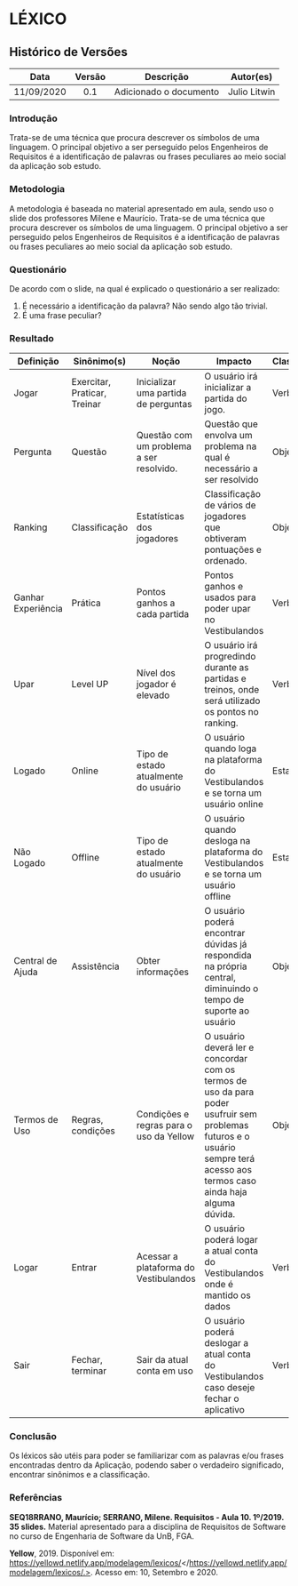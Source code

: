 # LÉXICO

## Histórico de Versões

|   Data   | Versão |           Descrição           |             Autor(es)              |
|:--------:|:------:|:-----------------------------:|:----------------------------------:|
| 11/09/2020 | 0.1 | Adicionado o documento | Julio Litwin |


### Introdução
Trata-se de uma técnica que procura descrever os símbolos de uma linguagem. O principal objetivo a ser perseguido pelos Engenheiros de Requisitos é a identificação de palavras ou frases peculiares ao meio social da aplicação sob estudo.

### Metodologia

A metodologia é baseada no material apresentado em aula, sendo uso o slide dos professores Milene e Maurício. Trata-se de uma técnica que procura descrever os símbolos de uma linguagem. O principal objetivo a ser perseguido pelos Engenheiros de Requisitos é a identificação de palavras ou frases peculiares ao meio social da aplicação sob estudo.

### Questionário
De acordo com o slide, na qual é explicado o questionário a ser realizado:
1.  É necessário a identificação da palavra? Não sendo algo tão trivial.
2. É uma frase peculiar?

### Resultado

| Definição | Sinônimo(s) | Noção | Impacto | Classificação |
|-----|---------|------|---------|---------|
| Jogar | Exercitar, Praticar, Treinar | Inicializar uma partida de perguntas | O usuário irá inicializar a partida do jogo. | Verbo
| Pergunta | Questão | Questão com um problema a ser resolvido. | Questão que envolva um problema na qual é necessário a ser resolvido | Objeto
| Ranking | Classificação | Estatísticas dos jogadores | Classificação de vários de jogadores que obtiveram pontuações e ordenado. | Objeto
| Ganhar Experiência | Prática | Pontos ganhos a cada partida | Pontos ganhos e usados para poder upar no Vestibulandos | Verbo
| Upar | Level UP | Nível dos jogador é elevado | O usuário irá progredindo durante as partidas e treinos, onde será utilizado os pontos no ranking. | Verbo
| Logado | Online | Tipo de estado atualmente do usuário | O usuário quando loga na plataforma do Vestibulandos e se torna um usuário online | Estado
| Não Logado | Offline | Tipo de estado atualmente do usuário | O usuário quando desloga na plataforma do Vestibulandos e se torna um usuário offline | Estado
| Central de Ajuda | Assistência | Obter informações | O usuário poderá encontrar dúvidas já respondida na própria central, diminuindo o tempo de suporte ao usuário | Objeto
| Termos de Uso | Regras, condições | Condições e regras para o uso da Yellow | O usuário deverá ler e concordar com os termos de uso da para poder usufruir sem problemas futuros e o usuário sempre terá acesso aos termos caso ainda haja alguma dúvida. | Objeto
| Logar | Entrar | Acessar a plataforma do Vestibulandos | O usuário poderá logar a atual conta do Vestibulandos onde é mantido os dados | Verbo
| Sair | Fechar, terminar | Sair da atual conta em uso | O usuário poderá deslogar a atual conta do Vestibulandos caso deseje fechar o aplicativo | Verbo

### Conclusão
Os léxicos são utéis para poder se familiarizar com as palavras e/ou frases encontradas dentro da Aplicação, podendo saber o verdadeiro significado, encontrar sinônimos e a classificação.

### Referências
**SEQ18RRANO, Maurício; SERRANO, Milene. Requisitos - Aula 10. 1º/2019. 35 slides.** Material apresentado para a disciplina de Requisitos de Software no curso de Engenharia de Software da UnB, FGA.

**Yellow**, 2019. Disponível em: <https://yellowd.netlify.app/modelagem/lexicos/></https://yellowd.netlify.app/modelagem/lexicos/.>. Acesso em: 10, Setembro e 2020.
